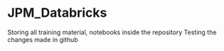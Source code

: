 # JPM_Databricks
Storing all training material, notebooks inside the repository
Testing the changes made in github
